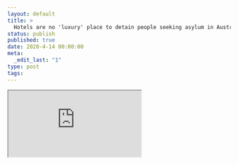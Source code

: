 ```yaml
---
layout: default
title: >
  Hotels are no 'luxury' place to detain people seeking asylum in Australia
status: publish
published: true
date: 2020-4-14 00:00:00
meta:
  _edit_last: "1"
type: post
tags:
---
```

<div  id="qrcode"></div>
<div>
<iframe src="https://researchers.mq.edu.au/en/publications/hotels-are-no-luxury-place-to-detain-people-seeking-asylum-in-aus">
</iframe>
</div>

<script type="text/javascript" src="{site.baseurl}/js/qr/qrcode.js"></script>
<script type="text/javascript">
new QRCode(document.getElementById("qrcode"), "https://researchers.mq.edu.au/en/publications/hotels-are-no-luxury-place-to-detain-people-seeking-asylum-in-aus");
</script>
        